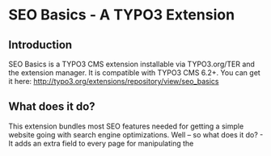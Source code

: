 SEO Basics - A TYPO3 Extension
==============================

Introduction
------------

SEO Basics is a TYPO3 CMS extension installable via TYPO3.org/TER and the extension manager.
It is compatible with TYPO3 CMS 6.2+. You can get it here: http://typo3.org/extensions/repository/view/seo_basics

What does it do?
----------------
This extension bundles most SEO features needed for getting a simple website going with search engine optimizations.
Well – so what does it do? - It adds an extra field to every page for manipulating the <title>-tag of the page.
Since this is – next to the content – the most important data for a search engine of a web page, it deserves an extra
field. If the field is left blank for a page, the regular page title will be used.
Also, the fields keywords and description are now available for the page type “standard”. Also, keywords and description
for a page as well as the last time a page was changed will be added to the output automatically.
It does not add DC tags since we believe that search engines don't care about it that much.

A new submodule under “Web” => “Info” is added to have an overview over all <title>-tags, all keywords and all
descriptions. It is possible to edit all fields at once, which is nice for comparing. When in
editing mode this page shows where there are enough (or maybe too many) keywords, and colors the
background of every field depending on the length of the content.

A new tag called the “Canonical Tag”, a tag in the head area of the web page that the search engines wanted
to avoid duplicated content.


SEO Basics also relies heavily on the realurl extension, adding a new page type that is redirected automatically when
google asks for sitemap.xml file. Right after the installation of the SEO extension there is a new page type available
that is mapped to “sitemap.xml” which means that if you enter www.your-typo3-page.com/sitemap.xml that you'll get the
google sitemap / XML sitemap for all your pages.

There is no need for an extra “google sitemap” extension, no need for an extra “metatags” extension.


Why did we create this extension?
---------------------------------
Well, first of all... we did quite some research and did some tests with pages to see how manipulating e.g. the page
title or the description affects the ranking and also the output on the search result pages. We then found out what is
important for the search engines and what they care about. Then we tried out several extensions but we noticed that they
are not quite usable e.g. several googlesitemap extensions weren't working as expected and not out of the box.
We also wanted one extension that does almost most of the things out of the box, so there's not a lot to configure.
We wanted to have an extension to get new installations up and running with SEO pretty fast, without a lot of
configuration and without dozens of not-quite-perfect extensions.


ToDo
----
* Add composer.json
* Rewrite Documentation
* Check all labels
* Release 1.0
* Add new og: fields
* Come up with a new backend module


Credits
-------
Pull Requests are very welcome!

* Thanks to EDV-Sachverständigenbüro Weißleder Stuttgart (www.weissleder.de) and ITANA (www.itana.com) for sponsoring the initial development of this extension.
* Thanks to b13 and its clients to sponsor the further development of this extension.
* Thanks to the TYPO3 community for giving feedback on the extension.
* Thanks to Jesus Christ who gave me the power and energy to live and therefore to write this extension.
